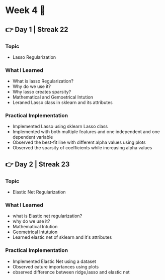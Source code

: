 # Week 4 🚀

## 👉 Day 1 | Streak 22

### Topic

- Lasso Regularization

### What I Learned

- What is lasso Regularization?
- Why do we use it?
- Why lasso creates sparsity?
- Mathematical and Gemoetrical Intution
- Leraned Lasso class in sklearn and its attributes
### Practical Implementation

- Implemented Lasso using sklearn Lasso class
- Implemented with both multiple features and one independent and one dependent variable
- Observed the best-fit line with different alpha values using plots
- Observed the sparsity of coefficients while increasing alpha values


## 👉 Day 2 | Streak 23

### Topic

- Elastic Net Regularization

### What I Learned

- what is Elastic net regularization?
- why do we use it?
- Mathematical Intution
- Geometrical Intutuion
- Learned elastic net of sklearn and it's attributes

### Practical Implementation

- Implemented Elastic Net using a dataset
- Observed eature importances using plots
- observed difference between ridge,lasso and elastic net
